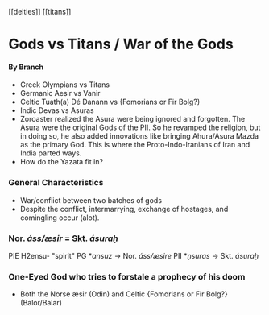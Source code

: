 [[deities]] [[titans]]
# Gods vs Titans / War of the Gods

#### By Branch
- Greek Olympians vs Titans
- Germanic Aesir vs Vanir
- Celtic Tuath(a) Dé Danann vs {Fomorians or Fir Bolg?}
- Indic Devas vs Asuras
- Zoroaster realized the Asura were being ignored and forgotten. The Asura were the original Gods of the PII. So he revamped the religion, but in doing so, he also added innovations like bringing Ahura/Asura Mazda as the primary God. This is where the Proto-Indo-Iranians of Iran and India parted ways. 
- How do the Yazata fit in?
### General Characteristics
- War/conflict between two batches of gods
- Despite the conflict, intermarrying, exchange of hostages, and comingling occur (alot).

### Nor. *áss/æsir* = Skt. *ásuraḥ*
PIE H2ensu- "spirit"
PG **ansuz* -> Nor. *áss/æsire*
PII **ṇsuras* -> Skt. *ásuraḥ*


### One-Eyed God who tries to forstale a prophecy of his doom
- Both the Norse æsir (Odin) and Celtic {Fomorians or Fir Bolg?} (Balor/Balar)